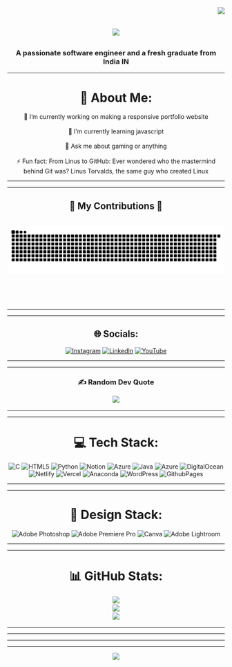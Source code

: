 <img align="right" src="https://visitor-badge.laobi.icu/badge?page_id=Yaswanth-ampolu.Yaswanth-ampolu" />

<h1 align="center">
    <img src="https://readme-typing-svg.herokuapp.com/?font=Righteous&size=35&center=true&vCenter=true&width=500&height=70&duration=4000&lines=Hi+There!+👋;+I'm+Ampolu+yaswanth!;" />
</h1>

<h3 align="center">A passionate software engineer and a fresh graduate from India IN</h3>

<hr/>

<div align="center">
    
# 💫 About Me:
🔭 I’m currently working on making a responsive portfolio website<br> <br/> 🌱 I’m currently learning javascript<br> <br/> 💬 Ask me about gaming or anything <br> <br/> ⚡ Fun fact: From Linus to GitHub: Ever wondered who the mastermind behind Git was? Linus Torvalds, the same guy who created Linux

</div>

<hr/>

<hr/>

<div align="center">
  <h2>🐍 My Contributions 🐍</h2>
  <br>
  <img alt="snake eating my contributions" src="https://raw.githubusercontent.com/Yaswanth-ampolu/Yaswanth-ampolu/output/github-contribution-grid-snake.svg" />
  
  <br/><br/><br/>
</div>

<hr/>

<hr/>

<div align="center">

## 🌐 Socials:
[![Instagram](https://img.shields.io/badge/Instagram-%23E4405F.svg?logo=Instagram&logoColor=white)](https://www.instagram.com/wanderingsoul_yash?igsh=YmFiaDdvdHFkeWI0&utm_source=qr) [![LinkedIn](https://img.shields.io/badge/LinkedIn-%230077B5.svg?logo=linkedin&logoColor=white)](http://linkedin.com/in/yaswanth-ampolu-a2b110238) [![YouTube](https://img.shields.io/badge/YouTube-%23FF0000.svg?logo=YouTube&logoColor=white)](https://www.youtube.com/@gamepieceyt) 

</div>

<hr/>


<hr/>

<div align="center">

### ✍️ Random Dev Quote
![](https://quotes-github-readme.vercel.app/api?type=horizontal&theme=radical)

</div>

<hr/>

<hr/>

<div align="center">

# 💻 Tech Stack:
![C](https://img.shields.io/badge/c-%2300599C.svg?style=for-the-badge&logo=c&logoColor=white) ![HTML5](https://img.shields.io/badge/html5-%23E34F26.svg?style=for-the-badge&logo=html5&logoColor=white)  ![Python](https://img.shields.io/badge/python-3670A0?style=for-the-badge&logo=python&logoColor=ffdd54) ![Notion](https://img.shields.io/badge/Notion-%23000000.svg?style=for-the-badge&logo=notion&logoColor=white) ![Azure](https://img.shields.io/badge/azure-%230072C6.svg?style=for-the-badge&logo=microsoftazure&logoColor=white)
![Java](https://img.shields.io/badge/java-%23ED8B00.svg?style=for-the-badge&logo=openjdk&logoColor=white) ![Azure](https://img.shields.io/badge/azure-%230072C6.svg?style=for-the-badge&logo=microsoftazure&logoColor=white) ![DigitalOcean](https://img.shields.io/badge/DigitalOcean-%230167ff.svg?style=for-the-badge&logo=digitalOcean&logoColor=white) ![Netlify](https://img.shields.io/badge/netlify-%23000000.svg?style=for-the-badge&logo=netlify&logoColor=#00C7B7) ![Vercel](https://img.shields.io/badge/vercel-%23000000.svg?style=for-the-badge&logo=vercel&logoColor=white) ![Anaconda](https://img.shields.io/badge/Anaconda-%2344A833.svg?style=for-the-badge&logo=anaconda&logoColor=white) ![WordPress](https://img.shields.io/badge/WordPress-%23117AC9.svg?style=for-the-badge&logo=WordPress&logoColor=white) ![GithubPages](https://img.shields.io/badge/github%20pages-121013?style=for-the-badge&logo=github&logoColor=white)

</div>

<hr/>

<hr/>

<div align="center">
    
# 🎨 Design Stack:
![Adobe Photoshop](https://img.shields.io/badge/adobe%20photoshop-%2331A8FF.svg?style=for-the-badge&logo=adobe%20photoshop&logoColor=white) ![Adobe Premiere Pro](https://img.shields.io/badge/Adobe%20Premiere%20Pro-9999FF.svg?style=for-the-badge&logo=Adobe%20Premiere%20Pro&logoColor=white) ![Canva](https://img.shields.io/badge/Canva-%2300C4CC.svg?style=for-the-badge&logo=Canva&logoColor=white) ![Adobe Lightroom](https://img.shields.io/badge/Adobe%20Lightroom-31A8FF.svg?style=for-the-badge&logo=Adobe%20Lightroom&logoColor=white)

</div>

<hr/>

<hr/>

<div align="center">
    
# 📊 GitHub Stats:
![](https://github-readme-stats.vercel.app/api?username=Yaswanth-ampolu&theme=dark&hide_border=false&include_all_commits=false&count_private=false)<br/> 
![](https://github-readme-streak-stats.herokuapp.com/?user=Yaswanth-ampolu&theme=dark&hide_border=false)<br/>
![](https://github-readme-stats.vercel.app/api/top-langs/?username=Yaswanth-ampolu&theme=dark&hide_border=false&include_all_commits=false&count_private=false&layout=compact)

</div>

<hr/>


<hr/>

<hr/>

<div align="center">


---
[![](https://visitcount.itsvg.in/api?id=Yaswanth-ampolu&icon=0&color=0)](https://visitcount.itsvg.in)



<!-- Proudly created with GPRM ( https://gprm.itsvg.in ) -->
